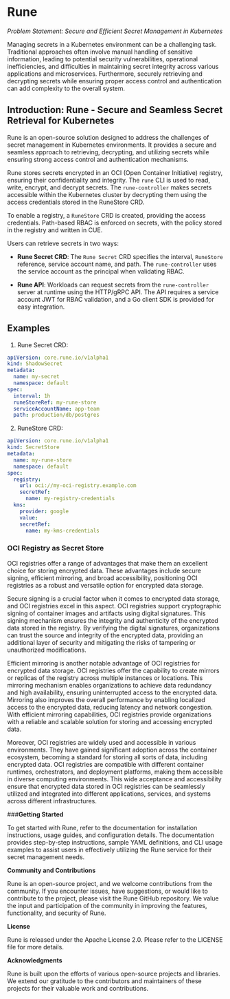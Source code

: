 # Rune

*Problem Statement: Secure and Efficient Secret Management in Kubernetes*

Managing secrets in a Kubernetes environment can be a challenging task. Traditional approaches often involve manual handling of sensitive information, leading to potential security vulnerabilities, operational inefficiencies, and difficulties in maintaining secret integrity across various applications and microservices. Furthermore, securely retrieving and decrypting secrets while ensuring proper access control and authentication can add complexity to the overall system.

## **Introduction: Rune - Secure and Seamless Secret Retrieval for Kubernetes**

Rune is an open-source solution designed to address the challenges of secret management in Kubernetes environments. It provides a secure and seamless approach to retrieving, decrypting, and utilizing secrets while ensuring strong access control and authentication mechanisms.

Rune stores secrets encrypted in an OCI (Open Container Initiative) registry, ensuring their confidentiality and integrity. The `rune` CLI is used to read, write, encrypt, and decrypt secrets. The `rune-controller` makes secrets accessible within the Kubernetes cluster by decrypting them using the access credentials stored in the RuneStore CRD.

To enable a registry, a `RuneStore` CRD is created, providing the access credentials. Path-based RBAC is enforced on secrets, with the policy stored in the registry and written in CUE.

Users can retrieve secrets in two ways:

- **Rune Secret CRD**: The `Rune Secret` CRD specifies the interval, `RuneStore` reference, service account name, and path. The `rune-controller` uses the service account as the principal when validating RBAC.

- **Rune API**: Workloads can request secrets from the `rune-controller` server at runtime using the HTTP/gRPC API. The API requires a service account JWT for RBAC validation, and a Go client SDK is provided for easy integration.

## **Examples**

1. Rune Secret CRD:

```yaml
apiVersion: core.rune.io/v1alpha1
kind: ShadowSecret
metadata:
  name: my-secret
  namespace: default
spec:
  interval: 1h
  runeStoreRef: my-rune-store
  serviceAccountName: app-team
  path: production/db/postgres
```

2. RuneStore CRD:

```yaml
apiVersion: core.rune.io/v1alpha1
kind: SecretStore
metadata:
  name: my-rune-store
  namespace: default
spec:
  registry:
    url: oci://my-oci-registry.example.com
    secretRef:
      name: my-registry-credentials
  kms:
    provider: google
    value:
    secretRef:
      name: my-kms-credentials
```

### **OCI Registry as Secret Store**

OCI registries offer a range of advantages that make them an excellent choice for storing encrypted data. These advantages include secure signing, efficient mirroring, and broad accessibility, positioning OCI registries as a robust and versatile option for encrypted data storage.

Secure signing is a crucial factor when it comes to encrypted data storage, and OCI registries excel in this aspect. OCI registries support cryptographic signing of container images and artifacts using digital signatures. This signing mechanism ensures the integrity and authenticity of the encrypted data stored in the registry. By verifying the digital signatures, organizations can trust the source and integrity of the encrypted data, providing an additional layer of security and mitigating the risks of tampering or unauthorized modifications.

Efficient mirroring is another notable advantage of OCI registries for encrypted data storage. OCI registries offer the capability to create mirrors or replicas of the registry across multiple instances or locations. This mirroring mechanism enables organizations to achieve data redundancy and high availability, ensuring uninterrupted access to the encrypted data. Mirroring also improves the overall performance by enabling localized access to the encrypted data, reducing latency and network congestion. With efficient mirroring capabilities, OCI registries provide organizations with a reliable and scalable solution for storing and accessing encrypted data.

Moreover, OCI registries are widely used and accessible in various environments. They have gained significant adoption across the container ecosystem, becoming a standard for storing all sorts of data, including encrypted data. OCI registries are compatible with different container runtimes, orchestrators, and deployment platforms, making them accessible in diverse computing environments. This wide acceptance and accessibility ensure that encrypted data stored in OCI registries can be seamlessly utilized and integrated into different applications, services, and systems across different infrastructures.

###**Getting Started**

To get started with Rune, refer to the documentation for installation instructions, usage guides, and configuration details. The documentation provides step-by-step instructions, sample YAML definitions, and CLI usage examples to assist users in effectively utilizing the Rune service for their secret management needs.


**Community and Contributions**

Rune is an open-source project, and we welcome contributions from the community. If you encounter issues, have suggestions, or would like to contribute to the project, please visit the Rune GitHub repository. We value the input and participation of the community in improving the features, functionality, and security of Rune.

**License**

Rune is released under the Apache License 2.0. Please refer to the LICENSE file for more details.

**Acknowledgments**

Rune is built upon the efforts of various open-source projects and libraries. We extend our gratitude to the contributors and maintainers of these projects for their valuable work and contributions.
